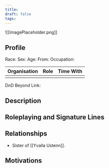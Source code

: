 ```yaml
---
title: 
draft: false
tags:
---
```

![[ImagePlaceholder.png]]

## Profile
Race: 
Sex: 
Age:
From:
Occupation:

| Organisation | Role | Time With |
| ------------ | ---- | --------- |
|              |      |           

DnD Beyond Link:

## Description

## Roleplaying and Signature Lines

## Relationships
- Sister of [[Yvalla Ustenn]]. 
## Motivations




